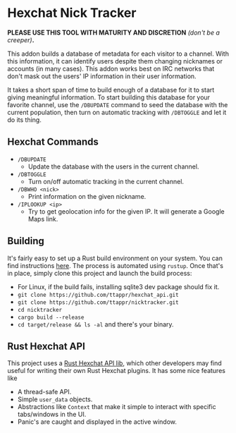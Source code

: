 
# Hexchat Nick Tracker

**PLEASE USE THIS TOOL WITH MATURITY AND DISCRETION**
*(don't be a creeper)***.**

This addon builds a database of metadata for each visitor to a channel. With 
this information, it can identify users despite them changing nicknames or
accounts (in many cases). This addon works best on IRC networks that don't
mask out the users' IP information in their user information.

It takes a short span of time to build enough of a database for it to start
giving meaningful information. To start building this database for your
favorite channel, use the `/DBUPDATE` command to seed the database with the
current population, then turn on automatic tracking with `/DBTOGGLE` and let
it do its thing.

## Hexchat Commands
* `/DBUPDATE` 
    * Update the database with the users in the current channel.
* `/DBTOGGLE`
    * Turn on/off automatic tracking in the current channel.
* `/DBWHO <nick>`
    * Print information on the given nickname.
* `/IPLOOKUP <ip>` 
    * Try to get geolocation info for the given IP. It will generate a Google
      Maps link.

## Building
It's fairly easy to set up a Rust build environment on your system. You can find
instructions [here](https://www.rust-lang.org/learn/get-started). The process
is automated using `rustup`. Once that's in place, simply clone this project 
and launch the build process:
* For Linux, if the build fails, installing sqlite3 dev package should fix it.
* `git clone https://github.com/ttappr/hexchat_api.git`
* `git clone https://github.com/ttappr/nicktracker.git`
* `cd nicktracker`
* `cargo build --release`
* `cd target/release && ls -al` and there's your binary.

## Rust Hexchat API
This project uses a 
[Rust Hexchat API lib](https://github.com/ttappr/hexchat_api), 
which other developers may find useful for writing their own Rust Hexchat 
plugins. It has some nice features like
* A thread-safe API.
* Simple `user_data` objects.
* Abstractions like `Context` that make it simple to interact with specific 
  tabs/windows in the UI.
* Panic's are caught and displayed in the active window.


